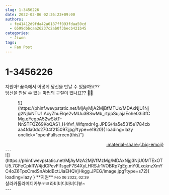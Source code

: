 ```yaml
---
slug: 1-3456226
date: 2022-02-06 02:36:23+09:00
authors:
  - fe41412d9fda42a6187ff093fdaa50cd
  - 6599dbbcaa26237c2ab0f3becb421b45
categories:
  - Jiwon
tags:
  - Fan Post
---
```


# 1-3456226

<div class="post-container" markdown="1">
<div class="content-container md-sidebar__scrollwrap" markdown="1">

지원아! 꿈속에서 어떻게 당신을 만날 수 있을까요??<br>당신을 만날 수 있는 마법의 구절이 있나요?? 🧙🏻
<figure markdown="1">
![](https://phinf.wevpstatic.net/MjAyMjA2MjBfMTUx/MDAxNjU1Njg2NjIxNTU1.AcyZhuElqe2vMUu3BSwMb_rtppSujajaEohe03i3fCMg.qYegpA52wSktT-NnSTFQZ69KoQAS1_H4fvf_Wfqmdr4g.JPEG/4a5e5315e1784cbaa4fda0dc2704f215097.jpg?type=e1920){ loading=lazy onclick="openFullscreen(this)"}
</figure>


</div>
</div>

<div style="text-align: right;" markdown="1">
<a href="https://weverse.io/fromis9/fanpost/1-3456226" style="text-align: right;">:material-share:{.big-emoji}</a>
</div>
---

<div class="comments-container md-sidebar__scrollwrap" markdown="1">
<div class="comment" markdown="1">
<div class='id-container' markdown="1">
![](https://phinf.wevpstatic.net/MjAyMzA2MjVfMzMg/MDAxNjg3NjU0MTExOTU5.7GFeCpkRW4jdCPevFi1sgeF7S4XyLHRSJr1VOBRp7gEg.mY0LxqknzXmYC4oZ6TpxCmdSnAbldBctUiaEHQVjHkgg.JPEG/image.jpg?type=s72){ loading=lazy }
**<span class="artist">지원</span>** <small>Feb 06 2022, 02:39</small><br>
</div>
<div class='comment-body' markdown="1">
샬라카둘라메디카부ㅜㄹ라비비디바비디뷰~
</div>
</div>
</div>
---
